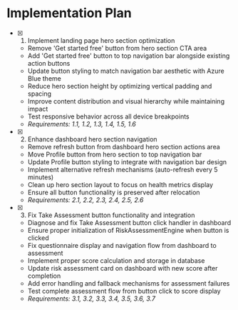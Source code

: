 # Implementation Plan

- [x] 1. Implement landing page hero section optimization





  - Remove 'Get started free' button from hero section CTA area
  - Add 'Get started free' button to top navigation bar alongside existing action buttons
  - Update button styling to match navigation bar aesthetic with Azure Blue theme
  - Reduce hero section height by optimizing vertical padding and spacing
  - Improve content distribution and visual hierarchy while maintaining impact
  - Test responsive behavior across all device breakpoints
  - _Requirements: 1.1, 1.2, 1.3, 1.4, 1.5, 1.6_

- [x] 2. Enhance dashboard hero section navigation





  - Remove refresh button from dashboard hero section actions area
  - Move Profile button from hero section to top navigation bar
  - Update Profile button styling to integrate with navigation bar design
  - Implement alternative refresh mechanisms (auto-refresh every 5 minutes)
  - Clean up hero section layout to focus on health metrics display
  - Ensure all button functionality is preserved after relocation
  - _Requirements: 2.1, 2.2, 2.3, 2.4, 2.5, 2.6_

- [x] 3. Fix Take Assessment button functionality and integration





  - Diagnose and fix Take Assessment button click handler in dashboard
  - Ensure proper initialization of RiskAssessmentEngine when button is clicked
  - Fix questionnaire display and navigation flow from dashboard to assessment
  - Implement proper score calculation and storage in database
  - Update risk assessment card on dashboard with new score after completion
  - Add error handling and fallback mechanisms for assessment failures
  - Test complete assessment flow from button click to score display
  - _Requirements: 3.1, 3.2, 3.3, 3.4, 3.5, 3.6, 3.7_